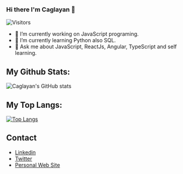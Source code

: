 
### Hi there I'm Caglayan 👋

![Visitors](https://visitor-badge.glitch.me/badge?page_id=CaglayanCaliskan)

- 🔭 I’m currently working on JavaScript programing.
- 🌱 I’m currently learning Python also SQL.
- 💬 Ask me about JavaScript, ReactJs, Angular, TypeScript and self learning.

## My Github Stats:
![Caglayan's GitHub stats](https://github-readme-stats.vercel.app/api?username=CaglayanCaliskan&show_icons=true&theme=tokyonight)

## My Top Langs:

[![Top Langs](https://github-readme-stats.vercel.app/api/top-langs/?username=CaglayanCaliskan&layout=compact)](https://github.com/anuraghazra/github-readme-stats)

## Contact

- [Linkedin](https://www.linkedin.com/in/caglayan-caliskan/)
- [Twitter](https://twitter.com/Fastnvy)
- [Personal Web Site](https://caglayancaliskan.com/)
